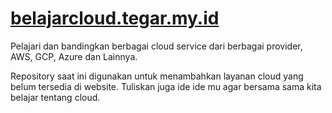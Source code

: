 # [belajarcloud.tegar.my.id](belajarcloud.tegar.my.id)

Pelajari dan bandingkan berbagai cloud service dari berbagai provider, AWS, GCP, Azure dan Lainnya.

Repository saat ini digunakan untuk menambahkan layanan cloud yang belum tersedia di website. Tuliskan juga ide ide mu agar bersama sama kita belajar tentang cloud.

